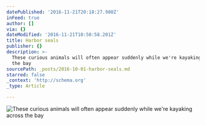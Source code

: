 ```yaml
---
datePublished: '2016-11-21T20:18:27.980Z'
inFeed: true
author: []
via: {}
dateModified: '2016-11-21T10:50:58.201Z'
title: Harbor seals
publisher: {}
description: >-
  These curious animals will often appear suddenly while we're kayaking across
  the bay
sourcePath: _posts/2016-10-01-harbor-seals.md
starred: false
_context: 'http://schema.org'
_type: Article

---
```

![These curious animals will often appear suddenly while we're kayaking across the bay](https://the-grid-user-content.s3-us-west-2.amazonaws.com/c9d82edf-c823-4611-a04f-395401db6eff.jpg)